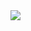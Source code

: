 <img src="https://readme-stats-cool.vercel.app/api?username=IanPZoega&show_icons=true&theme=radical">
